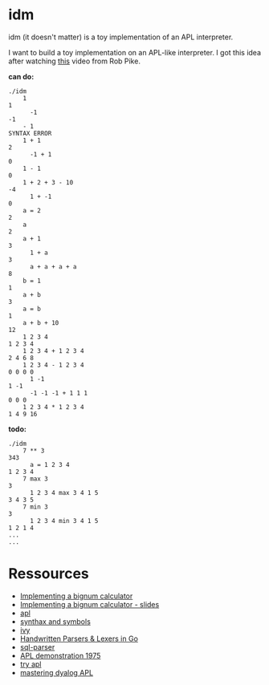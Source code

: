 # idm

idm (it doesn't matter) is a toy implementation of an APL interpreter.

I want to build a toy implementation on an APL-like interpreter. I got this idea after watching [this](https://www.youtube.com/watch?v=PXoG0WX0r_E) video from Rob Pike.

**can do:**

    ./idm
        1
    1
	      -1
    -1
        - 1
    SYNTAX ERROR
        1 + 1
    2
	      -1 + 1
    0
        1 - 1
    0
        1 + 2 + 3 - 10
    -4
    	  1 + -1
    0
        a = 2
    2
        a
    2
        a + 1
    3
	      1 + a
    3
	      a + a + a + a
    8
        b = 1
    1
        a + b
    3
        a = b
    1
        a + b + 10
    12
        1 2 3 4
    1 2 3 4
      	1 2 3 4 + 1 2 3 4
    2 4 6 8
      	1 2 3 4 - 1 2 3 4
    0 0 0 0
	      1 -1
    1 -1
	      -1 -1 -1 + 1 1 1
    0 0 0
      	1 2 3 4 * 1 2 3 4
    1 4 9 16

**todo:**

    ./idm
      	7 ** 3
    343
	      a = 1 2 3 4
    1 2 3 4
      	7 max 3
    3
	      1 2 3 4 max 3 4 1 5
    3 4 3 5
      	7 min 3
    3
	      1 2 3 4 min 3 4 1 5
    1 2 1 4
    ...
    ...

Ressources
=====
* [Implementing a bignum calculator](https://www.youtube.com/watch?v=PXoG0WX0r_E)
* [Implementing a bignum calculator - slides](http://go-talks.appspot.com/github.com/robpike/ivy/talks/ivy.slide#1)
* [apl](http://en.wikipedia.org/wiki/APL_%28programming_language%29)
* [synthax and symbols](http://en.wikipedia.org/wiki/APL_syntax_and_symbols)
* [ivy](http://godoc.org/robpike.io/ivy)
* [Handwritten Parsers & Lexers in Go](http://blog.gopheracademy.com/advent-2014/parsers-lexers/)
* [sql-parser](https://github.com/benbjohnson/sql-parser)
* [APL demonstration 1975](https://www.youtube.com/watch?v=_DTpQ4Kk2wA&list=WL&index=13)
* [try apl](http://tryapl.org/)
* [mastering dyalog APL](http://www.dyalog.com/uploads/documents/MasteringDyalogAPL.pdf)

